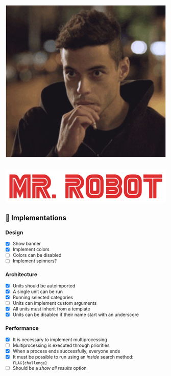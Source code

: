 <h1 align="center">
  <img src=".github/readme/elliot.gif" alt="Elliot" width="500">
  <br><br>
  <img src=".github/readme/logo.png" alt="Logo" width="600">
</h1>

## :wrench: Implementations

### Design

- [x] Show banner
- [x] Implement colors
- [ ] Colors can be disabled
- [ ] Implement spinners?

### Architecture

- [x] Units should be autoimported
- [x] A single unit can be run
- [x] Running selected categories
- [ ] Units can implement custom arguments
- [x] All units must inherit from a template
- [x] Units can be disabled if their name start with an underscore

### Performance

- [x] It is necessary to implement multiprocessing
- [ ] Multiprocessing is executed through priorities
- [x] When a process ends successfully, everyone ends
- [x] It must be possible to run using an *inside* search method: `FLAG{challenge}`
- [ ] Should be a *show all results* option
